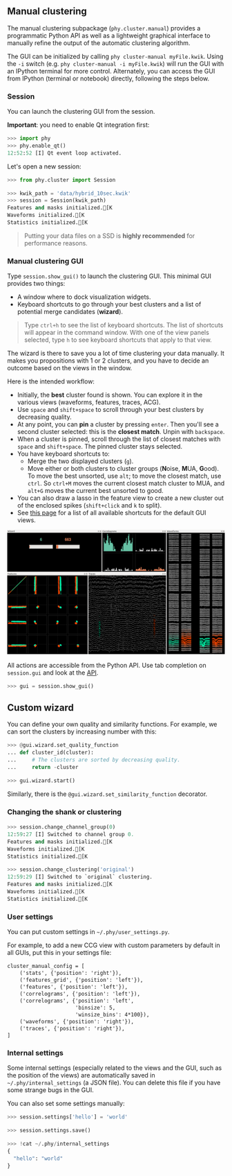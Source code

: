## Manual clustering

The manual clustering subpackage (`phy.cluster.manual`) provides a programmatic Python API as well as a lightweight graphical interface to manually refine the output of the automatic clustering algorithm.

The GUI can be initialized by calling `phy cluster-manual myFile.kwik`. Using the `-i` switch (e.g. `phy cluster-manual -i myFile.kwik`) will run the GUI with an IPython terminal for more control. Alternately, you can access the GUI from IPython (terminal or notebook) directly, following the steps below. 

### Session

You can launch the clustering GUI from the session.

**Important**: you need to enable Qt integration first:

```python
>>> import phy
>>> phy.enable_qt()
12:52:52 [I] Qt event loop activated.
```

Let's open a new session:

```python
>>> from phy.cluster import Session
```

```python
>>> kwik_path = 'data/hybrid_10sec.kwik'
>>> session = Session(kwik_path)
Features and masks initialized.[K
Waveforms initialized.[K
Statistics initialized.[K
```

> Putting your data files on a SSD is **highly recommended** for performance reasons.

### Manual clustering GUI

Type `session.show_gui()` to launch the clustering GUI. This minimal GUI provides two things:

* A window where to dock visualization widgets.
* Keyboard shortcuts to go through your best clusters and a list of potential merge candidates (**wizard**).

> Type `ctrl+h` to see the list of keyboard shortcuts. The list of shortcuts will appear in the command window.
> With one of the view panels selected, type `h` to see keyboard shortcuts that apply to that view.

The wizard is there to save you a lot of time clustering your data manually. It makes you propositions with 1 or 2 clusters, and you have to decide an outcome based on the views in the window.

Here is the intended workflow:

* Initially, the **best** cluster found is shown. You can explore it in the various views (waveforms, features, traces, ACG).
* Use `space` and `shift+space` to scroll through your best clusters by decreasing quality.
* At any point, you can **pin** a cluster by pressing `enter`. Then you'll see a second cluster selected: this is the **closest match**. Unpin with `backspace`.
* When a cluster is pinned, scroll through the list of closest matches with `space` and `shift+space`. The pinned cluster stays selected.
* You have keyboard shortcuts to:
    * Merge the two displayed clusters (`g`).
    * Move either or both clusters to cluster groups (**N**oise, **M**UA, **G**ood). To move the best unsorted, use `alt`; to move the closest match, use `ctrl`. So `ctrl+M` moves the current closest match cluster to MUA, and `alt+G` moves the current best unsorted to good.
* You can also draw a lasso in the feature view to create a new cluster out of the enclosed spikes (`shift+click` and `k` to split).
* See [this page](https://github.com/kwikteam/phy-doc/blob/master/shortcuts.md) for a list of all available shortcuts for the default GUI views.

![Wizard GUI screenshot](images/cluster-manual-gui.png)

All actions are accessible from the Python API. Use tab completion on `session.gui` and look at the [API](https://github.com/kwikteam/phy-doc/blob/master/api.md#phyclustermanualclustermanualgui).

```python
>>> gui = session.show_gui()
```

## Custom wizard

You can define your own quality and similarity functions. For example, we can sort the clusters by increasing number with this:

```python
>>> @gui.wizard.set_quality_function
... def cluster_id(cluster):
...     # The clusters are sorted by decreasing quality.
...     return -cluster
```

```python
>>> gui.wizard.start()
```

Similarly, there is the `@gui.wizard.set_similarity_function` decorator.

### Changing the shank or clustering

```python
>>> session.change_channel_group(0)
12:59:27 [I] Switched to channel group 0.
Features and masks initialized.[K
Waveforms initialized.[K
Statistics initialized.[K
```

```python
>>> session.change_clustering('original')
12:59:29 [I] Switched to `original` clustering.
Features and masks initialized.[K
Waveforms initialized.[K
Statistics initialized.[K
```

### User settings

You can put custom settings in `~/.phy/user_settings.py`.

For example, to add a new CCG view with custom parameters by default in all GUIs, put this in your settings file:

```
cluster_manual_config = [
    ('stats', {'position': 'right'}),
    ('features_grid', {'position': 'left'}),
    ('features', {'position': 'left'}),
    ('correlograms', {'position': 'left'}),
    ('correlograms', {'position': 'left',
                      'binsize': 5,
                      'winsize_bins': 4*100}),
    ('waveforms', {'position': 'right'}),
    ('traces', {'position': 'right'}),
]
```

### Internal settings

Some internal settings (especially related to the views and the GUI, such as the position of the views) are automatically saved in `~/.phy/internal_settings` (a JSON file). You can delete this file if you have some strange bugs in the GUI.

You can also set some settings manually:

```python
>>> session.settings['hello'] = 'world'
```

```python
>>> session.settings.save()
```

```python
>>> !cat ~/.phy/internal_settings
{
  "hello": "world"
}
```
